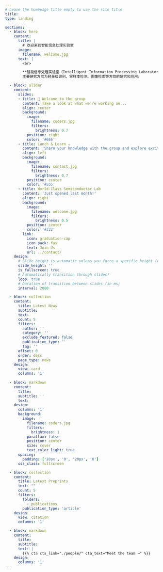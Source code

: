 ```yaml
---
# Leave the homepage title empty to use the site title
title: 
type: landing

sections:
  - block: hero
    content:
      title: |
        # 欢迎来到智能信息处理实验室
      image:
        filename: welcome.jpg
      text: |
        <br>

        **智能信息处理实验室（Intelligent Information Processing Laboratory）** 建立于20xx，是鲁东大学信息与电气工程学院下属的科研机构。\
        主要研究方向为轻量级识别、零样本检测、图像检索等方向的研究和应用。

  - block: slider
    content:
      slides:
      - title: 👋 Welcome to the group
        content: Take a look at what we're working on...
        align: center
        background:
          image:
            filename: coders.jpg
            filters:
              brightness: 0.7
          position: right
          color: '#666'
      - title: Lunch & Learn ☕️
        content: 'Share your knowledge with the group and explore exciting new topics together!'
        align: left
        background:
          image:
            filename: contact.jpg
            filters:
              brightness: 0.7
          position: center
          color: '#555'
      - title: World-Class Semiconductor Lab
        content: 'Just opened last month!'
        align: right
        background:
          image:
            filename: welcome.jpg
            filters:
              brightness: 0.5
          position: center
          color: '#333'
        link:
          icon: graduation-cap
          icon_pack: fas
          text: Join Us
          url: ../contact/
    design:
      # Slide height is automatic unless you force a specific height (e.g. '400px')
      slide_height: ''
      is_fullscreen: true
      # Automatically transition through slides?
      loop: true
      # Duration of transition between slides (in ms)
      interval: 2000

  - block: collection
    content:
      title: Latest News
      subtitle:
      text:
      count: 5
      filters:
        author: ''
        category: ''
        exclude_featured: false
        publication_type: ''
        tag: ''
      offset: 0
      order: desc
      page_type: news
    design:
      view: card
      columns: '1'
  
  - block: markdown
    content:
      title:
      subtitle: ''
      text:
    design:
      columns: '1'
      background:
        image: 
          filename: coders.jpg
          filters:
            brightness: 1
          parallax: false
          position: center
          size: cover
          text_color_light: true
      spacing:
        padding: ['20px', '0', '20px', '0']
      css_class: fullscreen

  - block: collection
    content:
      title: Latest Preprints
      text: ""
      count: 5
      filters:
        folders:
          - publications
        publication_type: 'article'
    design:
      view: citation
      columns: '1'

  - block: markdown
    content:
      title:
      subtitle:
      text: |
        {{% cta cta_link="./people/" cta_text="Meet the team →" %}}
    design:
      columns: '1'
---
```

